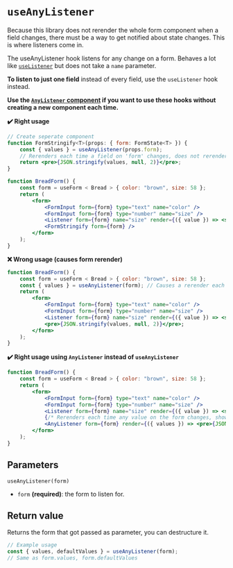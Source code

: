 # `useAnyListener`

Because this library does not rerender the whole form component when a field changes, there must be a way to get notified about state changes. This is where listeners come in.

The useAnyListener hook listens for any change on a form. Behaves a lot like [`useListener`](/docs/useListener) but does not take a `name` parameter.

**To listen to just one field** instead of every field, use the `useListener` hook instead.

**Use the [`AnyListener` component](/docs/AnyListener) if you want to use these hooks without creating a new component each time.**

**✔️ Right usage**

```jsx
// Create seperate component
function FormStringify<T>(props: { form: FormState<T> }) {
    const { values } = useAnyListener(props.form);
    // Rerenders each time a field on 'form' changes, does not rerender parent component.
    return <pre>{JSON.stringify(values, null, 2)}</pre>;
}

function BreadForm() {
    const form = useForm < Bread > { color: "brown", size: 58 };
    return (
        <form>
            <FormInput form={form} type="text" name="color" />
            <FormInput form={form} type="number" name="size" />
            <Listener form={form} name="size" render={({ value }) => <span>{value > 50 ? "long" : "short"}</span>} />
            <FormStringify form={form} />
        </form>
    );
}
```

**❌ Wrong usage (causes form rerender)**

```jsx
function BreadForm() {
    const form = useForm < Bread > { color: "brown", size: 58 };
    const { values } = useAnyListener(form); // Causes a rerender each time something changes, WRONG!!
    return (
        <form>
            <FormInput form={form} type="text" name="color" />
            <FormInput form={form} type="number" name="size" />
            <Listener form={form} name="size" render={({ value }) => <span>{value > 50 ? "long" : "short"}</span>} />
            <pre>{JSON.stringify(values, null, 2)}</pre>;
        </form>
    );
}
```

**✔️ Right usage using `AnyListener` instead of `useAnyListener`**

```jsx
function BreadForm() {
    const form = useForm < Bread > { color: "brown", size: 58 };
    return (
        <form>
            <FormInput form={form} type="text" name="color" />
            <FormInput form={form} type="number" name="size" />
            <Listener form={form} name="size" render={({ value }) => <span>{value > 50 ? "long" : "short"}</span>} />
            {/* Rerenders each time any value on the form changes, shows a live JSON representation of the form. Does not rerender whole form. */}
            <AnyListener form={form} render={({ values }) => <pre>{JSON.stringify(values, null, 2)}</pre>} />
        </form>
    );
}
```

## Parameters

`useAnyListener(form)`

-   `form` **(required)**: the form to listen for.

## Return value

Returns the form that got passed as parameter, you can destructure it.

```jsx
// Example usage
const { values, defaultValues } = useAnyListener(form);
// Same as form.values, form.defaultValues
```
